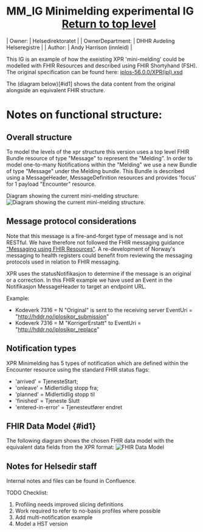 # MM_IG Minimelding experimental IG   &nbsp; &nbsp; &nbsp; &nbsp; &nbsp; &nbsp; &nbsp; &nbsp; &nbsp; &nbsp; &nbsp;     [Return to top level](/arh_helsedir1/)

| Owner: | Helsedirektoratet |
| OwnerDepartment: | DHHR Avdeling Helseregistre |
| Author: | Andy Harrison (innleid) |

This IG is an example of how the exeisting XPR 'mini-melding' could be modelled with FHIR Resources and described using FHIR Shortyhand (FSH). The original specification can be found here: [iplos-56.0.0/XPR(ipl).xsd](https://github.com/hdir/DHHR.API/blob/master/message-specifications/iplos-56.0.0/XPR(ipl).xsd)

The (diagram below)[#id1] shows the data content from the original alongside an equivalent FHIR structure.

# Notes on functional structure:

## Overall structure
To model the levels of the xpr structure this version uses a top level FHIR Bundle resource of type "Message" to represent the "Melding". In order to model one-to-many Notifications within the "Melding" we use a new Bundle of type "Message" under the Melding bundle. This Bundle is described using a MessageHeader, MessageDefinition resources and provides 'focus' for 1 payload "Encounter" resource.

Diagram showing the current mini-melding structure:
<img src="../assets/images/MinimeldingStructure.png" alt = "Diagram showing the current mini-melding structure.">

## Message protocol considerations
Note that this message is a fire-and-forget type of message and is not RESTful. We have therefore not followed the FHIR messaging guidance ["Messaging using FHIR Resources"](https://www.hl7.org/fhir/messaging.html). A re-development of Norway's messaging to health registers could benefit from reviewing the messaging protocols used in relation to FHIR messaging.

XPR uses the statusNotifikasjon to determine if the message is an original or a correction. In this FHIR example we have used an Event in the Notifikasjon MessageHeader to target an endpoint URL. 

Example:
- Kodeverk 7316 = N "Original" is sent to the receiving server EventUri = "http://hddr.no/iplosikpr_submission"
- Kodeverk 7316 = M "KorrigerErstatt" to EventUri = "http://hddr.no/iplosikpr_replace"

## Notification types
XPR Minimelding has 5 types of notification which are defined within the Encounter resource using the standard FHIR status flags:
- 'arrived' = TjenesteStart;
- 'onleave' = Midlertidlig stopp fra; 
- 'planned' = Midlertidlig stopp til 
- 'finished' = Tjeneste Slutt
- 'entered-in-error' = Tjenesteutfører endret

## FHIR Data Model {#id1}
The following diagram shows the chosen FHIR data model with the equivalent data fields from the XPR format:
<img src="../assets/images/MinimeldingModel1.png" alt="FHIR Data Model">

## Notes for Helsedir staff
Internal notes and files can be found in Confluence.

TODO Checklist:
1. Profiling needs improved slicing definitions
2. Work required to refer to no-basis profiles where possible
3. Add multi-notification example
6. Model a HST version